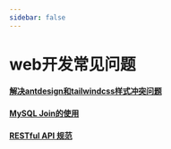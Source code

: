 ```yaml
---
sidebar: false
---
```

# web开发常见问题



#### [解决antdesign和tailwindcss样式冲突问题](解决antdesign和tailwindcss样式冲突问题.md)  

#### [MySQL Join的使用](mysql_join的使用.md)  

#### [RESTful API 规范](restfulapi.md) 